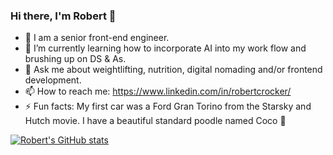 ### Hi there, I'm Robert 👋

- 🔭 I am a senior front-end engineer.
- 🌱 I’m currently learning how to incorporate AI into my work flow and brushing up on DS & As.
- 💬 Ask me about weightlifting, nutrition, digital nomading and/or frontend development.
- 📫 How to reach me: https://www.linkedin.com/in/robertcrocker/
- ⚡  Fun facts: My first car was a Ford Gran Torino from the Starsky and Hutch movie. I have a beautiful standard poodle named Coco 🐩

[![Robert's GitHub stats](https://github-readme-stats.vercel.app/api?username=robcrock)](https://github.com/anuraghazra/github-readme-stats)
